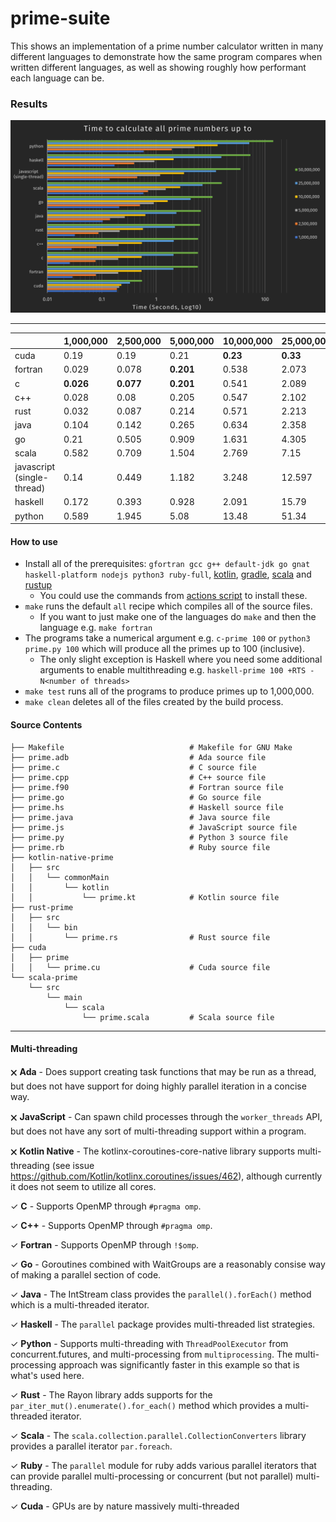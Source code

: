# prime-suite
This shows an implementation of a prime number calculator written in many different languages to demonstrate how the same program compares when written different languages, as well as showing roughly how performant each language can be.

### Results
![Graph!](benchmark.png)

---

|   	                      | 1,000,000   | 2,500,000   |	5,000,000   |	10,000,000  | 25,000,000  |	50,000,000  |
| ------------------------- | ----------- | ----------- | ----------- | ----------- | ----------- | ----------- |
| cuda	                    | 0.19        | 0.19        | 0.21        | **0.23**    | **0.33**    | **0.55**    |
| fortran	                  | 0.029       | 0.078       |	**0.201**   |	0.538       |	2.073       |	5.825       |
| c	                        | **0.026**   | **0.077**   |	**0.201**   |	0.541       |	2.089       |	5.856       |
| c++	                      | 0.028       | 0.08        |	0.205       | 0.547       | 2.102       |	5.888       |
| rust	                    | 0.032       | 0.087       |	0.214       |	0.571       |	2.213       |	6.362       |
| java	                    | 0.104       | 0.142       |	0.265       |	0.634       |	2.358       |	6.651       |
| go	                      | 0.21        | 0.505       |	0.909       |	1.631       |	4.305       |	10.859      |
| scala	                    | 0.582       | 0.709       |	1.504       |	2.769       |	7.15        |	16.048      |
| javascript (single-thread)| 0.14        | 0.449       |	1.182       |	3.248       |	12.597      |	35.41       |
| haskell	                  | 0.172       | 0.393       |	0.928       |	2.091       |	15.79       |	53.871      |
| python	                  | 0.589       | 1.945       |	5.08        |	13.48       |	51.34       |	142.172     |

#### How to use
 - Install all of the prerequisites: `gfortran gcc g++ default-jdk go gnat haskell-platform nodejs python3 ruby-full`, [kotlin](https://kotlinlang.org/docs/tutorials/command-line.html), [gradle](https://gradle.org/install/), [scala](https://www.scala-sbt.org/1.x/docs/Installing-sbt-on-Linux.html) and [rustup](https://rustup.rs/)
   - You could use the commands from [actions script](https://github.com/badcf00d/prime-suite/blob/master/.github/workflows/test_build.yml) to install these.
 - `make` runs the default `all` recipe which compiles all of the source files.
   - If you want to just make one of the languages do `make` and then the language e.g. `make fortran`
 - The programs take a numerical argument e.g. `c-prime 100` or `python3 prime.py 100` which will produce all the primes up to 100 (inclusive).
   - The only slight exception is Haskell where you need some additional arguments to enable multithreading e.g. `haskell-prime 100 +RTS -N<number of threads>`
 - `make test` runs all of the programs to produce primes up to 1,000,000.
 - `make clean` deletes all of the files created by the build process.

#### Source Contents
```
├── Makefile                            # Makefile for GNU Make
├── prime.adb                           # Ada source file
├── prime.c                             # C source file
├── prime.cpp                           # C++ source file
├── prime.f90                           # Fortran source file
├── prime.go                            # Go source file
├── prime.hs                            # Haskell source file
├── prime.java                          # Java source file
├── prime.js                            # JavaScript source file
├── prime.py                            # Python 3 source file
├── prime.rb                            # Ruby source file
├── kotlin-native-prime
│   ├── src
│   │   └── commonMain
│   │       └── kotlin
│   │           └── prime.kt            # Kotlin source file
├── rust-prime
│   ├── src
│   │   └── bin
│   │       └── prime.rs                # Rust source file
├── cuda
│   ├── prime
│   │   └── prime.cu                    # Cuda source file
└── scala-prime
    └── src
        └── main
            └── scala
                └── prime.scala         # Scala source file
```
---

#### Multi-threading

 🗙 **Ada** - Does support creating task functions that may be run as a thread, but does not have support for doing highly parallel iteration in a concise way.

 🗙 **JavaScript** - Can spawn child processes through the `worker_threads` API, but does not have any sort of multi-threading support within a program.

 🗙 **Kotlin Native** - The kotlinx-coroutines-core-native library supports multi-threading (see issue https://github.com/Kotlin/kotlinx.coroutines/issues/462), although currently it does not seem to utilize all cores.

 ✓ **C** - Supports OpenMP through `#pragma omp`.

 ✓ **C++** - Supports OpenMP through `#pragma omp`.

 ✓ **Fortran** - Supports OpenMP through `!$omp`.

 ✓ **Go** - Goroutines combined with WaitGroups are a reasonably consise way of making a parallel section of code.

 ✓ **Java** - The IntStream class provides the `parallel().forEach()` method which is a multi-threaded iterator.

 ✓ **Haskell** - The `parallel` package provides multi-threaded list strategies.

 ✓ **Python** - Supports multi-threading with `ThreadPoolExecutor` from concurrent.futures, and multi-processing from `multiprocessing`. The multi-processing approach was significantly faster in this example so that is what's used here.

 ✓ **Rust** - The Rayon library adds supports for the `par_iter_mut().enumerate().for_each()` method which provides a multi-threaded iterator.

 ✓ **Scala** - The `scala.collection.parallel.CollectionConverters` library provides a parallel iterator `par.foreach`.

 ✓ **Ruby** - The `parallel` module for ruby adds various parallel iterators that can provide parallel multi-processing or concurrent (but not parallel) multi-threading.

 ✓ **Cuda** - GPUs are by nature massively multi-threaded